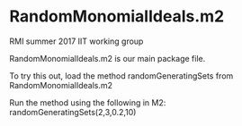 # RandomMonomialIdeals.m2
RMI summer 2017 IIT working group

RandomMonomialIdeals.m2 is our main package file.

To try this out, load the method randomGeneratingSets from RandomMonomialIdeals.m2

Run the method using the following in M2: 
randomGeneratingSets(2,3,0.2,10)      
